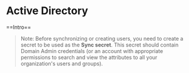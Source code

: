 [title]: # (Active Directory)
[tags]: # (Active Directory)
[priority]: # (500)

# Active Directory

==Intro==

> Note: Before synchronizing or creating users, you need to create a secret to be used as the **Sync secret**. This secret should contain Domain Admin credentials (or an account with appropriate permissions to search and view the attributes to all your organization's users and groups).
